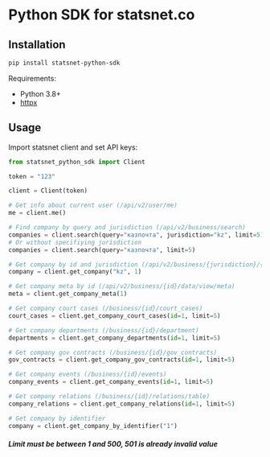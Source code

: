 # Python SDK for statsnet.co
## Installation

```sh
pip install statsnet-python-sdk
```

Requirements:

-   Python 3.8+
-   [httpx](https://pypi.org/project/httpx/)

## Usage
Import statsnet client and set API keys:

```python
from statsnet_python_sdk import Client

token = "123"
```

```python
client = Client(token)
```

```python
# Get info about current user (/api/v2/user/me)
me = client.me()
```

```python
# Find company by query and jurisdiction (/api/v2/business/search)
companies = client.search(query="казпочта", jurisdiction="kz", limit=5)
# Or without specifiying jurisdiction
companies = client.search(query="казпочта", limit=5)
```

```python
# Get company by id and jurisdiction (/api/v2/business/{jurisdiction}/{id}/paid
company = client.get_company("kz", 1)
```

```python
# Get company meta by id (/api/v2/business/{id}/data/view/meta)
meta = client.get_company_meta(1)
```

```python
# Get company court cases (/business/{id}/court_cases)
court_cases = client.get_company_court_cases(id=1, limit=5)
```

```python
# Get company departments (/business/{id}/department)
departments = client.get_company_departments(id=1, limit=5)
```

```python
# Get company gov contracts (/business/{id}/gov_contracts)
gov_contracts = client.get_company_gov_contracts(id=1, limit=5)
```

```python
# Get company events (/business/{id}/events)
company_events = client.get_company_events(id=1, limit=5)
```

```python
# Get company relations (/business/{id}/relations/table)
company_relations = client.get_company_relations(id=1, limit=5)
```

```python
# Get company by identifier
company = client.get_company_by_identifier("1")
```

##### Limit must be between 1 and 500, 501 is already invalid value
